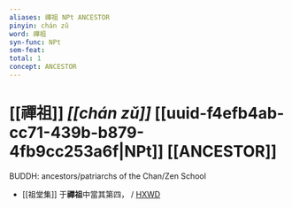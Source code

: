```yaml
---
aliases: 禪祖 NPt ANCESTOR
pinyin: chán zǔ
word: 禪祖
syn-func: NPt
sem-feat: 
total: 1
concept: ANCESTOR 
---
```

# [[禪祖]] *[[chán zǔ]]*  [[uuid-f4efb4ab-cc71-439b-b879-4fb9cc253a6f|NPt]] [[ANCESTOR]]
BUDDH: ancestors/patriarchs of the Chan/Zen School
 - [[祖堂集]] 于**禪祖**中當其第四， / [HXWD](https://hxwd.org/textview.html?location=KR6q0002_Yan_001-1037a.44)